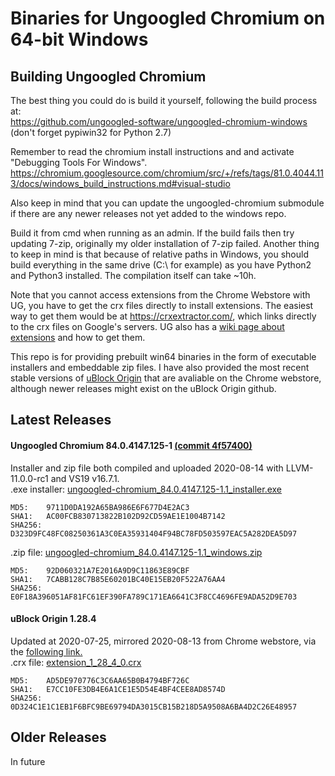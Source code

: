 # Binaries for Ungoogled Chromium on 64-bit Windows

## Building Ungoogled Chromium

The best thing you could do is build it yourself, following the build process at:<br>
https://github.com/ungoogled-software/ungoogled-chromium-windows (don't forget pypiwin32 for Python 2.7)

Remember to read the chromium install instructions and and activate "Debugging Tools For Windows".<br>
https://chromium.googlesource.com/chromium/src/+/refs/tags/81.0.4044.113/docs/windows_build_instructions.md#visual-studio

Also keep in mind that you can update the ungoogled-chromium submodule if there are any newer releases not yet added to the windows repo.

Build it from cmd when running as an admin. If the build fails then try updating 7-zip, originally my older installation of 7-zip failed. Another thing to keep in mind is that because of relative paths in Windows, you should build everything in the same drive (C:\ for example) as you have Python2 and Python3 installed. The compilation itself can take ~10h.

Note that you cannot access extensions from the Chrome Webstore with UG, you have to get the crx files directly to install extensions. The easiest way to get them would be at https://crxextractor.com/, which links directly to the crx files on Google's servers. UG also has a [wiki page about extensions](https://ungoogled-software.github.io/ungoogled-chromium-wiki/faq#can-i-install-extensions-or-themes-from-the-chrome-webstore) and how to get them.

This repo is for providing prebuilt win64 binaries in the form of executable installers and embeddable zip files. I have also provided the most recent stable versions of [uBlock Origin](https://chrome.google.com/webstore/detail/ublock-origin/cjpalhdlnbpafiamejdnhcphjbkeiagm "uBlock Origin") that are avaliable on the Chrome webstore, although newer releases might exist on the uBlock Origin github.

## Latest Releases

#### Ungoogled Chromium 84.0.4147.125-1 [(commit 4f57400)][84.0.4147.125-1]
[84.0.4147.125-1]: https://github.com/Eloston/ungoogled-chromium/commit/4f574006aca69964995acfa0718e7097ce36c059 "4f574006aca69964995acfa0718e7097ce36c059"
Installer and zip file both compiled and uploaded 2020-08-14 with LLVM-11.0.0-rc1 and VS19 v16.7.1.<br>
.exe installer: [ungoogled-chromium_84.0.4147.125-1.1_installer.exe](ug-installer/ungoogled-chromium_84.0.4147.125-1.1_installer.exe)
```
MD5:    9711D0DA192A65BA986E6F677D4E2AC3
SHA1:   AC00FCB830713822B102D92CD59AE1E1004B7142
SHA256: D323D9FC48FC08250361A3C0EA35931404F94BC78FD503597EAC5A282DEA5D97
```
.zip file: [ungoogled-chromium_84.0.4147.125-1.1_windows.zip](ug-zip/ungoogled-chromium_84.0.4147.125-1.1_windows.zip)
```
MD5:    92D060321A7E2016A9D9C11863E89CBF
SHA1:   7CABB128C7B85E60201BC40E15EB20F522A76AA4
SHA256: E0F18A396051AF81FC61EF390FA789C171EA6641C3F8CC4696FE9ADA52D9E703
```

#### uBlock Origin 1.28.4
Updated at 2020-07-25, mirrored 2020-08-13 from Chrome webstore, via the [following link.](https://clients2.googleusercontent.com/crx/blobs/QwAAAHF3InbmK-wFIemaY3I3BCPrqnoL_LJfgHaCGizREm5Fe6K-3m6WlgeLY8I8vyxgijJqqbP95OEXLN_02II6a5j1ia4dH4VkHftHTxr9d9GQAMZSmuXtXtwquCecAwgmgDNHBp4ql3OLgA/extension_1_28_4_0.crx)<br>
.crx file: [extension_1_28_4_0.crx](ublock/extension_1_28_4_0.crx)
```
MD5:    AD5DE970776C3C6AA65B0B4794BF726C
SHA1:   E7CC10FE3DB4E6A1CE1E5D54E4BF4CEE8AD8574D
SHA256: 0D324C1E1C1EB1F6BFC9BE69794DA3015CB15B218D5A9508A6BA4D2C26E48957
```

## Older Releases
In future
